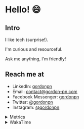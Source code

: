 # Hello! 😄

## Intro

I like tech (surprise!).

I'm curious and resourceful.

Ask me anything, I'm friendly!

## Reach me at

- LinkedIn: [gordonpn](https://www.linkedin.com/in/gordonpn/)
- Email: [contact@gordon-pn.com](mailto:contact@gordon-pn.com)
- Facebook Messenger: [gordonpn](https://www.messenger.com/t/Gordonpn)
- Twitter: [@gordonpn](https://twitter.com/Gordonpn)
- Instagram: [@gordonpn](https://www.instagram.com/gordonpn/)

<details>
  <summary>Metrics</summary>

  <img align="center" src="https://github.com/gordonpn/gordonpn/blob/master/github-metrics.svg" alt="GitHub Metrics">

</details>

<details>
  <summary>WakaTime</summary>

  <!--START_SECTION:waka-->
📊 **This Week I Spent My Time On** 

```text
💬 Programming Languages: 
Java                     9 hrs 15 mins       ██████████████░░░░░░░░░░░   55.11 % 
TypeScript               5 hrs 30 mins       ████████░░░░░░░░░░░░░░░░░   32.74 % 
GitIgnore file           50 mins             █░░░░░░░░░░░░░░░░░░░░░░░░   05.06 % 
JavaScript               19 mins             ░░░░░░░░░░░░░░░░░░░░░░░░░   01.91 % 
JSON                     17 mins             ░░░░░░░░░░░░░░░░░░░░░░░░░   01.77 % 

🔥 Editors: 
Intellijidea             16 hrs 48 mins      █████████████████████████   100.00 % 
```


 Last Updated on 06/04/2024 16:21:11 UTC
<!--END_SECTION:waka-->
</details>
